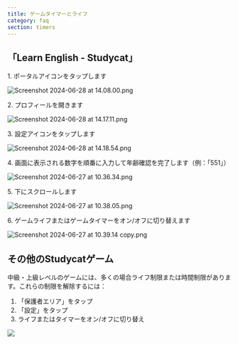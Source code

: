 ```yaml
---
title: ゲームタイマーとライフ
category: faq
section: timers
---
```

## 「Learn English - Studycat」

1\. ポータルアイコンをタップします

![Screenshot 2024-06-28 at 14.08.00.png](https://help.studycat.com/hc/article_attachments/34341801981977)

2\. プロフィールを開きます

![Screenshot 2024-06-28 at 14.17.11.png](https://help.studycat.com/hc/article_attachments/34341801989401)

3\. 設定アイコンをタップします

![Screenshot 2024-06-28 at 14.18.54.png](https://help.studycat.com/hc/article_attachments/34341801998361)

4\. 画面に表示される数字を順番に入力して年齢確認を完了します（例：「551」）

![Screenshot 2024-06-27 at 10.36.34.png](https://help.studycat.com/hc/article_attachments/34277789492249)

5\. 下にスクロールします

![Screenshot 2024-06-27 at 10.38.05.png](https://help.studycat.com/hc/article_attachments/34277789494937)

6\. ゲームライフまたはゲームタイマーをオン/オフに切り替えます

![Screenshot 2024-06-27 at 10.39.14 copy.png](https://help.studycat.com/hc/article_attachments/34277789497369)

## その他のStudycatゲーム

中級・上級レベルのゲームには、多くの場合ライフ制限または時間制限があります。これらの制限を解除するには：

1. 「保護者エリア」をタップ
2. 「設定」をタップ
3. ライフまたはタイマーをオン/オフに切り替え

![](https://help.studycat.com/hc/article_attachments/27187505863193)